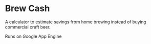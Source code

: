 # Brew Cash

A calculator to estimate savings from home brewing instead of buying commercial craft beer. 

Runs on Google App Engine
